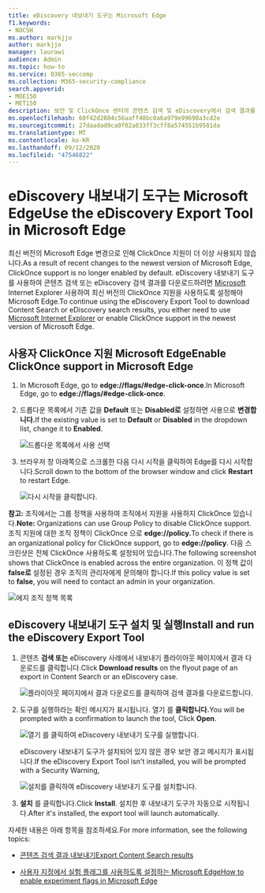 ```yaml
---
title: eDiscovery 내보내기 도구는 Microsoft Edge
f1.keywords:
- NOCSH
ms.author: markjjo
author: markjjo
manager: laurawi
audience: Admin
ms.topic: how-to
ms.service: O365-seccomp
ms.collection: M365-security-compliance
search.appverid:
- MOE150
- MET150
description: 보안 및 ClickOnce 센터의 콘텐츠 검색 및 eDiscovery에서 검색 결과를 다운로드하려면 Microsoft Edge 최신 버전을 사용하도록 설정해야 합니다.
ms.openlocfilehash: 60f42d2884c56aaff40bc0a6a979e99698a3cd2e
ms.sourcegitcommit: 27daadad9ca0f02a833ff3cff8a574551b9581da
ms.translationtype: MT
ms.contentlocale: ko-KR
ms.lasthandoff: 09/12/2020
ms.locfileid: "47546822"
---
```

# <a name="use-the-ediscovery-export-tool-in-microsoft-edge"></a><span data-ttu-id="1429b-103">eDiscovery 내보내기 도구는 Microsoft Edge</span><span class="sxs-lookup"><span data-stu-id="1429b-103">Use the eDiscovery Export Tool in Microsoft Edge</span></span>

<span data-ttu-id="1429b-104">최신 버전의 Microsoft Edge 변경으로 인해 ClickOnce 지원이 더 이상 사용되지 않습니다.</span><span class="sxs-lookup"><span data-stu-id="1429b-104">As a result of recent changes to the newest version of Microsoft Edge, ClickOnce support is no longer enabled by default.</span></span> <span data-ttu-id="1429b-105">eDiscovery 내보내기 도구를 사용하여 콘텐츠 검색 또는 eDiscovery 검색 결과를 다운로드하려면 [Microsoft](https://support.microsoft.com/help/17621/internet-explorer-downloads) Internet Explorer 사용하여 최신 버전의 ClickOnce 지원을 사용하도록 설정해야 Microsoft Edge.</span><span class="sxs-lookup"><span data-stu-id="1429b-105">To continue using the eDiscovery Export Tool to download Content Search or eDiscovery search results, you either need to use [Microsoft Internet Explorer](https://support.microsoft.com/help/17621/internet-explorer-downloads) or enable ClickOnce support in the newest version of Microsoft Edge.</span></span>

## <a name="enable-clickonce-support-in-microsoft-edge"></a><span data-ttu-id="1429b-106">사용자 ClickOnce 지원 Microsoft Edge</span><span class="sxs-lookup"><span data-stu-id="1429b-106">Enable ClickOnce support in Microsoft Edge</span></span>

1. <span data-ttu-id="1429b-107">In Microsoft Edge, go to **edge://flags/#edge-click-once**.</span><span class="sxs-lookup"><span data-stu-id="1429b-107">In Microsoft Edge, go to **edge://flags/#edge-click-once**.</span></span>

2. <span data-ttu-id="1429b-108">드롭다운 목록에서 기존 값을 **Default** 또는 **Disabled로** 설정하면 사용으로 **변경합니다.**</span><span class="sxs-lookup"><span data-stu-id="1429b-108">If the existing value is set to **Default** or **Disabled** in the dropdown list, change it to **Enabled**.</span></span>

   ![드롭다운 목록에서 사용 선택](../media/ClickOnceimage1.png)

3. <span data-ttu-id="1429b-110">브라우저 창 아래쪽으로 스크롤한 다음  다시 시작을 클릭하여 Edge를 다시 시작합니다.</span><span class="sxs-lookup"><span data-stu-id="1429b-110">Scroll down to the bottom of the browser window and click **Restart** to restart Edge.</span></span>

   ![다시 시작을 클릭합니다.](../media/ClickOnceimage2.png)

<span data-ttu-id="1429b-112">**참고:** 조직에서는 그룹 정책을 사용하여 조직에서 지원을 사용하지 ClickOnce 있습니다.</span><span class="sxs-lookup"><span data-stu-id="1429b-112">**Note:** Organizations can use Group Policy to disable ClickOnce support.</span></span> <span data-ttu-id="1429b-113">조직 지원에 대한 조직 정책이 ClickOnce 으로 **edge://policy.**</span><span class="sxs-lookup"><span data-stu-id="1429b-113">To check if there is an organizational policy for ClickOnce support, go to **edge://policy**.</span></span> <span data-ttu-id="1429b-114">다음 스크린샷은 전체 ClickOnce 사용하도록 설정되어 있습니다.</span><span class="sxs-lookup"><span data-stu-id="1429b-114">The following screenshot shows that ClickOnce is enabled across the entire organization.</span></span> <span data-ttu-id="1429b-115">이 정책 값이 **false로** 설정된 경우 조직의 관리자에게 문의해야 합니다.</span><span class="sxs-lookup"><span data-stu-id="1429b-115">If this policy value is set to **false**, you will need to contact an admin in your organization.</span></span>

![에지 조직 정책 목록](../media/ClickOnceimage3.png)

## <a name="install-and-run-the-ediscovery-export-tool"></a><span data-ttu-id="1429b-117">eDiscovery 내보내기 도구 설치 및 실행</span><span class="sxs-lookup"><span data-stu-id="1429b-117">Install and run the eDiscovery Export Tool</span></span>

1. <span data-ttu-id="1429b-118">콘텐츠 **검색 또는** eDiscovery 사례에서 내보내기 플라이아웃 페이지에서 결과 다운로드를 클릭합니다.</span><span class="sxs-lookup"><span data-stu-id="1429b-118">Click **Download results** on the flyout page of an export in Content Search or an eDiscovery case.</span></span>

   ![플라이아웃 페이지에서 결과 다운로드를 클릭하여 검색 결과를 다운로드합니다.](../media/ClickOnceExport1.png)

2. <span data-ttu-id="1429b-120">도구를 실행하라는 확인 메시지가 표시됩니다. 열기 를 **클릭합니다.**</span><span class="sxs-lookup"><span data-stu-id="1429b-120">You will be prompted with a confirmation to launch the tool, Click **Open**.</span></span>

   ![열기 를 클릭하여 eDiscovery 내보내기 도구를 실행합니다.](../media/ClickOnceimage4.png)

   <span data-ttu-id="1429b-122">eDiscovery 내보내기 도구가 설치되어 있지 않은 경우 보안 경고 메시지가 표시됩니다.</span><span class="sxs-lookup"><span data-stu-id="1429b-122">If the eDiscovery Export Tool isn't installed, you will be prompted with a Security Warning,</span></span> 

   ![설치를 클릭하여 eDiscovery 내보내기 도구를 설치합니다.](../media/ClickOnceimage5.png)

3. <span data-ttu-id="1429b-124">**설치** 를 클릭합니다.</span><span class="sxs-lookup"><span data-stu-id="1429b-124">Click **Install**.</span></span> <span data-ttu-id="1429b-125">설치한 후 내보내기 도구가 자동으로 시작됩니다.</span><span class="sxs-lookup"><span data-stu-id="1429b-125">After it's installed, the export tool will launch automatically.</span></span>

<span data-ttu-id="1429b-126">자세한 내용은 아래 항목을 참조하세요.</span><span class="sxs-lookup"><span data-stu-id="1429b-126">For more information, see the following topics:</span></span>

- [<span data-ttu-id="1429b-127">콘텐츠 검색 결과 내보내기</span><span class="sxs-lookup"><span data-stu-id="1429b-127">Export Content Search results</span></span>](export-search-results.md)

- [<span data-ttu-id="1429b-128">사용자 지정에서 실험 플래그를 사용하도록 설정하는 Microsoft Edge</span><span class="sxs-lookup"><span data-stu-id="1429b-128">How to enable experiment flags in Microsoft Edge</span></span>](https://microsoftedgesupport.microsoft.com/hc/articles/360034075294-How-to-enable-experiment-flags-in-Microsoft-Edge-Insider-channels)
